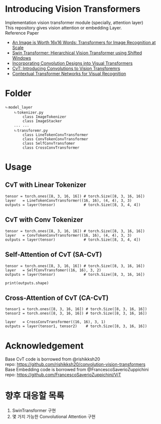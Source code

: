 # Introducing Vision Transformers
Implementation vision transformer module (specially, attention layer)  
This repository gives vision attention or embedding Layer.  
Reference Paper  
- [An Image is Worth 16x16 Words: Transformers for Image Recognition at Scale](https://arxiv.org/abs/2010.11929)  
- [Swin Transformer: Hierarchical Vision Transformer using Shifted Windows](https://arxiv.org/abs/2103.14030)
- [Incorporating Convolution Designs into Visual Transformers](https://arxiv.org/abs/2103.11816)  
- [CvT: Introducing Convolutions to Vision Transforemrs](https://arxiv.org/abs/2103.15808)  
- [Contextual Transformer Networks for Visual Recognition](https://arxiv.org/abs/2107.12292)  
# Folder 
```
ㄴmodel_layer
    ㄴtokenizer.py
        class ImageTokenizer
        class ImageStacker
    ... ...
    ㄴtransforemr.py
        class LineTokenConvTransformer  
        class ConvTokenConvTransformer  
        class SelfConvTransfomer  
        class CrossConvTransformer
``` 
# Usage
## CvT with Linear Tokenizer  
```
tensor = torch.ones([8, 3, 16, 16]) # torch.Size([8, 3, 16, 16])
layer   = LineTokenConvTransformer((16, 16), (4, 4), 3, 3)
outputs = layer(tensor)             # torch.Size([8, 3, 4, 4])
```
## CvT with Conv Tokenizer  
```
tensor = torch.ones([8, 3, 16, 16]) # torch.Size([8, 3, 16, 16])
layer   = ConvTokenConvTransformer((16, 16), (4, 4), 3, 3)
outputs = layer(tensor)             # torch.Size([8, 3, 4, 4])
```
## Self-Attention of CvT (SA-CvT)  
```
tensor = torch.ones([8, 3, 16, 16]) # torch.Size([8, 3, 16, 16])
layer   = SelfConvTransfomer((16, 16), 3, 2)
outputs = layer(tensor)             # torch.Size([8, 3, 16, 16])

print(outputs.shape)
```
## Cross-Attention of CvT (CA-CvT)  
```
tensor1 = torch.ones([8, 3, 16, 16]) # torch.Size([8, 3, 16, 16])
tensor2 = torch.ones([8, 3, 16, 16]) # torch.Size([8, 3, 16, 16])

layer   = CrossConvTransformer((16, 16), 3, 1)
outputs = layer(tensor1, tensor2)    # torch.Size([8, 3, 16, 16])
```
# Acknowledgement  
Base CvT code is borrowed from @rishikksh20  
repo: https://github.com/rishikksh20/convolution-vision-transformers  
Base Embedding code is borrowed from @FrancescoSaverioZuppichini  
repo: https://github.com/FrancescoSaverioZuppichini/ViT  
# 향후 대응할 목록  
1. SwinTransformer 구현  
2. 몇 가지 가능한 Convolutional Attention 구현  
